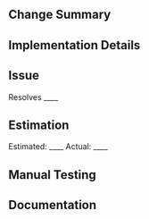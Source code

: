 ## Change Summary
<!-- 
Provide a summary of WHAT you changed/fixed. This should non-technical and a shorter version of the issue description.
-->

## Implementation Details
<!-- 
Provide appropriate technical detail about HOW you implemented the change/fix.
-->

## Issue
<!-- 
Enter the issue number this PR closes. The final string should read like so: Resolves #259 
Multiple issues being fixed? Prepend "resolves" to each number! 
-->
Resolves ____ 

## Estimation
<!-- Please enter estimated hours and actual hours (eg: 0.5, 1.0, 4.5, etc.) -->
Estimated: ____
Actual: ____

## Manual Testing
<!-- 
Provide a guide for how to manually test your changes
Remove this section if manual testing is not required
-->

## Documentation
<!-- 
Provide a summary of changes to the documentation
Eg: Add a .md file to docs/ folder for complicated features, update docs if your changed code that's already documented
Remove this section if there are no changes to the documentation
-->
